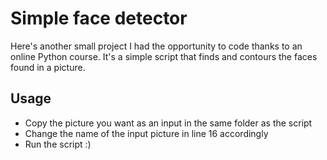 # Simple face detector

Here's another small project I had the opportunity to code thanks to an online Python course.
It's a simple script that finds and contours the faces found in a picture.

## Usage

* Copy the picture you want as an input in the same folder as the script
* Change the name of the input picture in line 16 accordingly
* Run the script :)
